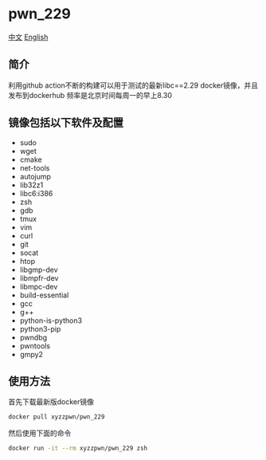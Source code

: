 # pwn_229
[中文](./README_zh_CN.md)  [English](./README.md)
## 简介
利用github action不断的构建可以用于测试的最新libc==2.29 docker镜像，并且发布到dockerhub
频率是北京时间每周一的早上8.30

## 镜像包括以下软件及配置
- sudo
- wget
- cmake
- net-tools
- autojump
- lib32z1
- libc6:i386
- zsh
- gdb
- tmux
- vim
- curl
- git
- socat
- htop
- libgmp-dev
- libmpfr-dev
- libmpc-dev
- build-essential
- gcc
- g++
- python-is-python3
- python3-pip
- pwndbg
- pwntools 
- gmpy2

## 使用方法
首先下载最新版docker镜像
```bash
docker pull xyzzpwn/pwn_229
```

然后使用下面的命令
```bash
docker run -it --rm xyzzpwn/pwn_229 zsh
```